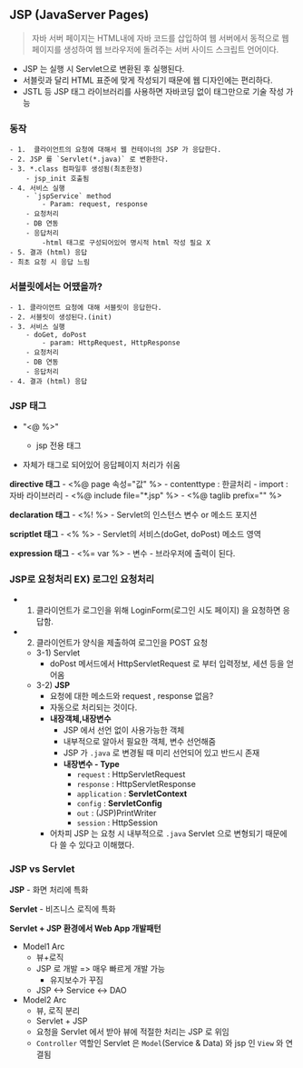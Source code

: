 



## JSP (JavaServer Pages)



> 자바 서버 페이지는 HTML내에 자바 코드를 삽입하여 웹 서버에서 동적으로 웹 페이지를 생성하여 웹 브라우저에 돌려주는 서버 사이드 스크립트 언어이다. 


- JSP 는 실행 시 Servlet으로 변환된 후 실행된다.
- 서블릿과 달리 HTML 표준에 맞게 작성되기 때문에 웹 디자인에는 편리하다.
- JSTL 등 JSP 태그 라이브러리를 사용하면 자바코딩 없이 태그만으로 기술 작성 가능


### 동작
	- 1.  클라이언트의 요청에 대해서 웹 컨테이너의 JSP 가 응답한다.
	- 2. JSP 를 `Servlet(*.java)` 로 변환한다.
	- 3. *.class 컴파일후 생성됨(최초한정)
		- jsp_init 호출됨
	- 4. 서비스 실행
		- `jspService` method 
			- Param: request, response 
		- 요청처리
		- DB 연동
		- 응답처리
			-html 태그로 구성되어있어 명시적 html 작성 필요 X
	- 5. 결과 (html) 응답
	- 최초 요청 시 응답 느림



### 서블릿에서는 어땠을까?

	- 1. 클라이언트 요청에 대해 서블릿이 응답한다.
	- 2. 서블릿이 생성된다.(init)
	- 3. 서비스 실행
		- doGet, doPost
			- param: HttpRequest, HttpResponse
		- 요청처리
		- DB 연동
		- 응답처리
	- 4. 결과 (html) 응답
	


### JSP 태그


- "<@ %>"
	- jsp 전용 태그

- 자체가 태그로 되어있어 응답페이지 처리가 쉬움


**directive 태그**
	- <%@ page 속성="값" %>
		- contenttype : 한글처리
		- import : 자바 라이브러리
	- <%@ include file="*.jsp" %>
	- <%@ taglib prefix="" %>

**declaration 태그**
	- <%! %>
		- Servlet의 인스턴스 변수 or 메소드 포지션


**scriptlet 태그**
	- <% %>
		- Servlet의 서비스(doGet, doPost) 메소드 영역


**expression 태그**
	- <%= var %>
		- 변수
	- 브라우저에 출력이 된다.




### JSP로 요청처리 EX) 로그인 요청처리

- 1. 클라이언트가 로그인을 위해 LoginForm(로그인 시도 페이지) 을 요청하면 응답함.
- 2. 클라이언트가 양식을 제출하여 로그인을 POST 요청
	- 3-1) Servlet
		- doPost 메서드에서 HttpServletRequest 로 부터 입력정보, 세션 등을 얻어옴
	- 3-2) **JSP**
		- 요청에 대한 메소드와 request , response 없음?
		- 자동으로 처리되는 것이다.
		- **내장객체,내장변수**
			- JSP 에서 선언 없이 사용가능한 객체
			- 내부적으로 알아서 필요한 객체, 변수 선언해줌
			- JSP 가 `.java` 로 변경될 때 미리 선언되어 있고 반드시 존재
			- **내장변수 - Type**
				- `request` : HttpServletRequest
				- `response` : HttpServletResponse
				- `application` : **ServletContext**
				- `config` : **ServletConfig**
				- `out` : (JSP)PrintWriter
				- `session` : HttpSession
		- 어차피 JSP 는 요청 시 내부적으로 `.java` Servlet 으로 변형되기 때문에 다 쓸 수 있다고 이해했다.






### JSP vs Servlet

**JSP**
	- 화면 처리에 특화

**Servlet**
	- 비즈니스 로직에 특화


**Servlet + JSP 환경에서 Web App 개발패턴**

- Model1 Arc
	- 뷰+로직
	- JSP 로 개발 => 매우 빠르게 개발 가능
		- 유지보수가 꾸짐
	- JSP <-> Service <-> DAO
- Model2 Arc
	- 뷰, 로직 분리
	- Servlet + JSP
	- 요청을 Servlet 에서 받아 뷰에 적절한 처리는 JSP 로 위임
	- `Controller` 역할인 Servlet 은 `Model`(Service & Data) 와 jsp 인 `View` 와 연결됨
